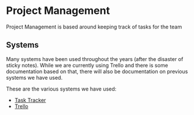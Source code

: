 # Project Management

Project Management is based around keeping track of tasks for the team

## Systems

Many systems have been used throughout the years (after the disaster of sticky notes). While we are currently using Trello and there is some documentation based on that, there will also be documentation on previous systems we have used.

These are the various systems we have used:

- [Task Tracker](tasktracker)
- [Trello](trello)
